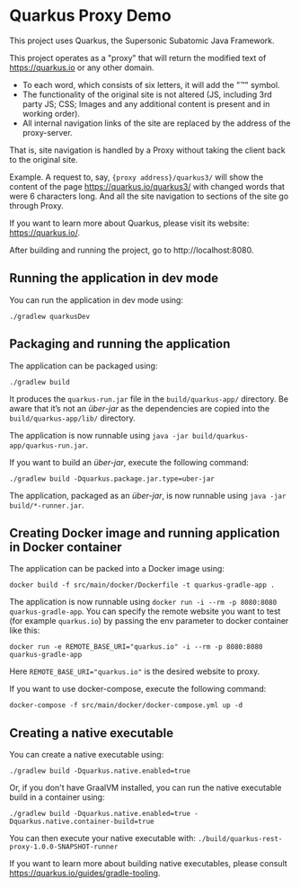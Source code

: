 # Quarkus Proxy Demo

This project uses Quarkus, the Supersonic Subatomic Java Framework.

This project operates as a "proxy" that will return the modified text of https://quarkus.io or any other domain.
- To each word, which consists of six letters, it will add the "™" symbol.
- The functionality of the original site is not altered (JS, including 3rd party JS; CSS; Images and any additional 
content is present and in working order).
- All internal navigation links of the site are replaced by the address of the proxy-server.

That is, site navigation is handled by a Proxy without taking the client back to the original site.

Example. A request to, say, `{proxy address}/quarkus3/` will show the content of the page
https://quarkus.io/quarkus3/ with changed words that were 6 characters long.
And all the site navigation to sections of the site go through Proxy.

If you want to learn more about Quarkus, please visit its website: <https://quarkus.io/>.

After building and running the project, go to http://localhost:8080.

## Running the application in dev mode

You can run the application in dev mode using:

```shell script
./gradlew quarkusDev
```

## Packaging and running the application

The application can be packaged using:

```shell script
./gradlew build
```

It produces the `quarkus-run.jar` file in the `build/quarkus-app/` directory.
Be aware that it’s not an _über-jar_ as the dependencies are copied into the `build/quarkus-app/lib/` directory.

The application is now runnable using `java -jar build/quarkus-app/quarkus-run.jar`.

If you want to build an _über-jar_, execute the following command:

```shell script
./gradlew build -Dquarkus.package.jar.type=uber-jar
```

The application, packaged as an _über-jar_, is now runnable using `java -jar build/*-runner.jar`.

## Creating Docker image and running application in Docker container

The application can be packed into a Docker image using:

```shell script
docker build -f src/main/docker/Dockerfile -t quarkus-gradle-app .
```

The application is now runnable using `docker run -i --rm -p 8080:8080 quarkus-gradle-app`.
You can specify the remote website you want to test (for example `quarkus.io`)
by passing the env parameter to docker container like this:

```shell script
docker run -e REMOTE_BASE_URI="quarkus.io" -i --rm -p 8080:8080 quarkus-gradle-app
```
Here `REMOTE_BASE_URI="quarkus.io"` is the desired website to proxy.

If you want to use docker-compose, execute the following command:

```shell script
docker-compose -f src/main/docker/docker-compose.yml up -d 
```

## Creating a native executable

You can create a native executable using:

```shell script
./gradlew build -Dquarkus.native.enabled=true
```

Or, if you don't have GraalVM installed, you can run the native executable build in a container using:

```shell script
./gradlew build -Dquarkus.native.enabled=true -Dquarkus.native.container-build=true
```

You can then execute your native executable with: `./build/quarkus-rest-proxy-1.0.0-SNAPSHOT-runner`

If you want to learn more about building native executables, please consult <https://quarkus.io/guides/gradle-tooling>.
